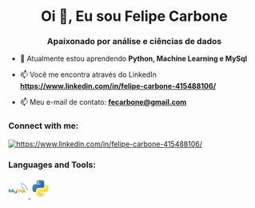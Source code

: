 <h1 align="center">Oi 👋, Eu sou Felipe Carbone</h1>
<h3 align="center">Apaixonado por análise e ciências de dados</h3>

- 🌱 Atualmente estou aprendendo **Python, Machine Learning e MySql**

- 📫 Você me encontra através do LinkedIn **https://www.linkedin.com/in/felipe-carbone-415488106/**
- 📫 Meu e-mail de contato: **fecarbone@gmail.com**

<h3 align="left">Connect with me:</h3>
<p align="left">
<a href="https://linkedin.com/in/https://www.linkedin.com/in/felipe-carbone-415488106/" target="blank"><img align="center" src="https://raw.githubusercontent.com/rahuldkjain/github-profile-readme-generator/master/src/images/icons/Social/linked-in-alt.svg" alt="https://www.linkedin.com/in/felipe-carbone-415488106/" height="30" width="40" /></a>
</p>

<h3 align="left">Languages and Tools:</h3>
<p align="left"> <a href="https://www.mysql.com/" target="_blank" rel="noreferrer"> <img src="https://raw.githubusercontent.com/devicons/devicon/master/icons/mysql/mysql-original-wordmark.svg" alt="mysql" width="40" height="40"/> </a> <a href="https://www.python.org" target="_blank" rel="noreferrer"> <img src="https://raw.githubusercontent.com/devicons/devicon/master/icons/python/python-original.svg" alt="python" width="40" height="40"/> </a> </p>





<!---
- 👋 Hi, I’m @FelipeACarbone
- 👀 I’m interested in ...
- 🌱 I’m currently learning ...
- 💞️ I’m looking to collaborate on ...
- 📫 How to reach me ...


FelipeACarbone/FelipeACarbone is a ✨ special ✨ repository because its `README.md` (this file) appears on your GitHub profile.
You can click the Preview link to take a look at your changes.
--->
